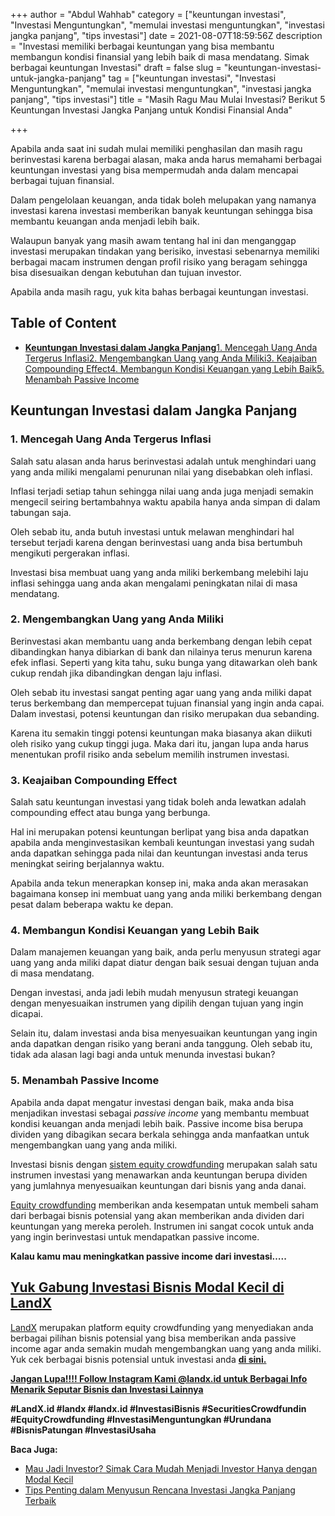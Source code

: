 +++
author = "Abdul Wahhab"
category = ["keuntungan investasi", "Investasi Menguntungkan", "memulai investasi menguntungkan", "investasi jangka panjang", "tips investasi"]
date = 2021-08-07T18:59:56Z
description = "Investasi memiliki berbagai keuntungan yang bisa membantu membangun kondisi finansial yang lebih baik di masa mendatang. Simak berbagai keuntungan Investasi"
draft = false
slug = "keuntungan-investasi-untuk-jangka-panjang"
tag = ["keuntungan investasi", "Investasi Menguntungkan", "memulai investasi menguntungkan", "investasi jangka panjang", "tips investasi"]
title = "Masih Ragu Mau Mulai Investasi? Berikut 5 Keuntungan Investasi Jangka Panjang untuk Kondisi Finansial Anda"

+++


Apabila anda saat ini sudah mulai memiliki penghasilan dan masih ragu berinvestasi karena berbagai alasan, maka anda harus memahami berbagai keuntungan investasi yang bisa mempermudah anda dalam mencapai berbagai tujuan finansial.

Dalam pengelolaan keuangan, anda tidak boleh melupakan yang namanya investasi karena investasi memberikan banyak keuntungan sehingga bisa membantu keuangan anda menjadi lebih baik.

Walaupun banyak yang masih awam tentang hal ini dan menganggap investasi merupakan tindakan yang berisiko, investasi sebenarnya memiliki berbagai macam instrumen dengan profil risiko yang beragam sehingga bisa disesuaikan dengan kebutuhan dan tujuan investor.

Apabila anda masih ragu, yuk kita bahas berbagai keuntungan investasi.

## Table of Content

* **[Keuntungan Investasi dalam Jangka Panjang](#keuntungan-investasi-dalam-jangka-panjang)**[1. Mencegah Uang Anda Tergerus Inflasi](#1-mencegah-uang-anda-tergerus-inflasi)[2. Mengembangkan Uang yang Anda Miliki](#2-mengembangkan-uang-yang-anda-miliki)[3. Keajaiban Compounding Effect](#3-keajaiban-compounding-effect)[4. Membangun Kondisi Keuangan yang Lebih Baik](#4-membangun-kondisi-keuangan-yang-lebih-baik)[5. Menambah Passive Income](#5-menambah-passive-income)

## Keuntungan Investasi dalam Jangka Panjang

### 1. Mencegah Uang Anda Tergerus Inflasi

Salah satu alasan anda harus berinvestasi adalah untuk menghindari uang yang anda miliki mengalami penurunan nilai yang disebabkan oleh inflasi.

Inflasi terjadi setiap tahun sehingga nilai uang anda juga menjadi semakin mengecil seiring bertambahnya waktu apabila hanya anda simpan di dalam tabungan saja.

Oleh sebab itu, anda butuh investasi untuk melawan menghindari hal tersebut terjadi karena dengan berinvestasi uang anda bisa bertumbuh mengikuti pergerakan inflasi.

Investasi bisa membuat uang yang anda miliki berkembang melebihi laju inflasi sehingga uang anda akan mengalami peningkatan nilai di masa mendatang.

### 2. Mengembangkan Uang yang Anda Miliki

Berinvestasi akan membantu uang anda berkembang dengan lebih cepat dibandingkan hanya dibiarkan di bank dan nilainya terus menurun karena efek inflasi. Seperti yang kita tahu, suku bunga yang ditawarkan oleh bank cukup rendah jika dibandingkan dengan laju inflasi.

Oleh sebab itu investasi sangat penting agar uang yang anda miliki dapat terus berkembang dan mempercepat tujuan finansial yang ingin anda capai. Dalam investasi, potensi keuntungan dan risiko merupakan dua sebanding.

Karena itu semakin tinggi potensi keuntungan maka biasanya akan diikuti oleh risiko yang cukup tinggi juga. Maka dari itu, jangan lupa anda harus menentukan profil risiko anda sebelum memilih instrumen investasi.

### 3. Keajaiban Compounding Effect

Salah satu keuntungan investasi yang tidak boleh anda lewatkan adalah compounding effect atau bunga yang berbunga.

Hal ini merupakan potensi keuntungan berlipat yang bisa anda dapatkan apabila anda menginvestasikan kembali keuntungan investasi yang sudah anda dapatkan sehingga pada nilai dan keuntungan investasi anda terus meningkat seiring berjalannya waktu.

Apabila anda tekun menerapkan konsep ini, maka anda akan merasakan bagaimana konsep ini membuat uang yang anda miliki berkembang dengan pesat dalam beberapa waktu ke depan.

### 4. Membangun Kondisi Keuangan yang Lebih Baik

Dalam manajemen keuangan yang baik, anda perlu menyusun strategi agar uang yang anda miliki dapat diatur dengan baik sesuai dengan tujuan anda di masa mendatang.

Dengan investasi, anda jadi lebih mudah menyusun strategi keuangan dengan menyesuaikan instrumen yang dipilih dengan tujuan yang ingin dicapai.

Selain itu, dalam investasi anda bisa menyesuaikan keuntungan yang ingin anda dapatkan dengan risiko yang berani anda tanggung. Oleh sebab itu, tidak ada alasan lagi bagi anda untuk menunda investasi bukan?

### 5. Menambah Passive Income

Apabila anda dapat mengatur investasi dengan baik, maka anda bisa menjadikan investasi sebagai _passive income_ yang membantu membuat kondisi keuangan anda menjadi lebih baik. Passive income bisa berupa dividen yang dibagikan secara berkala sehingga anda manfaatkan untuk mengembangkan uang yang anda miliki.

Investasi bisnis dengan [sistem equity crowdfunding](https://landx.id/) merupakan salah satu instrumen investasi yang menawarkan anda keuntungan berupa dividen yang jumlahnya menyesuaikan keuntungan dari bisnis yang anda danai.

[Equity crowdfunding](https://landx.id/) memberikan anda kesempatan untuk membeli saham dari berbagai bisnis potensial yang akan memberikan anda dividen dari keuntungan yang mereka peroleh. Instrumen ini sangat cocok untuk anda yang ingin berinvestasi untuk mendapatkan passive income.

**Kalau kamu mau meningkatkan passive income dari investasi…..**

## [Yuk Gabung Investasi Bisnis Modal Kecil di LandX](https://landx.id/)

[LandX](https://landx.id/) merupakan platform equity crowdfunding yang menyediakan anda berbagai pilihan bisnis potensial yang bisa memberikan anda passive income agar anda semakin mudah mengembangkan uang yang anda miliki. Yuk cek berbagai bisnis potensial untuk investasi anda **[di sini.](https://landx.id/project/index.html)**

[**Jangan Lupa!!!! Follow Instagram Kami @landx.id untuk Berbagai Info Menarik Seputar Bisnis dan Investasi Lainnya**](https://instagram.com/landx.id?utm_medium=copy_link)

**#LandX.id    #landx         #landx.id    #InvestasiBisnis #SecuritiesCrowdfundin   #EquityCrowdfunding    #InvestasiMenguntungkan    #Urundana    #BisnisPatungan    #InvestasiUsaha**

**Baca Juga:**

* [Mau Jadi Investor? Simak Cara Mudah Menjadi Investor Hanya dengan Modal Kecil](https://landx.id/blog/cara-menjadi-investor/)
* [Tips Penting dalam Menyusun Rencana Investasi Jangka Panjang Terbaik](https://landx.id/blog/investasi-jangka-panjang-adalah/)


